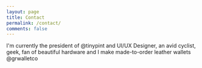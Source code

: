 ```yaml
---
layout: page
title: Contact
permalink: /contact/
comments: false
---
```


I'm currently the president of @tinypint and UI/UX Designer, an avid cyclist, geek, fan of beautiful hardware and I make made-to-order leather wallets @grwalletco